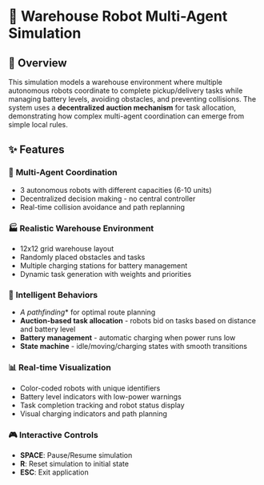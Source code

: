 # 🤖 Warehouse Robot Multi-Agent Simulation


## 🎯 Overview

This simulation models a warehouse environment where multiple autonomous robots coordinate to complete pickup/delivery tasks while managing battery levels, avoiding obstacles, and preventing collisions. The system uses a **decentralized auction mechanism** for task allocation, demonstrating how complex multi-agent coordination can emerge from simple local rules.

## ✨ Features

### 🤖 **Multi-Agent Coordination**
- 3 autonomous robots with different capacities (6-10 units)
- Decentralized decision making - no central controller
- Real-time collision avoidance and path replanning

### 🏭 **Realistic Warehouse Environment**
- 12x12 grid warehouse layout
- Randomly placed obstacles and tasks
- Multiple charging stations for battery management
- Dynamic task generation with weights and priorities

### 🧠 **Intelligent Behaviors**
- **A* pathfinding** for optimal route planning
- **Auction-based task allocation** - robots bid on tasks based on distance and battery level
- **Battery management** - automatic charging when power runs low
- **State machine** - idle/moving/charging states with smooth transitions

### 📊 **Real-time Visualization**
- Color-coded robots with unique identifiers
- Battery level indicators with low-power warnings
- Task completion tracking and robot status display
- Visual charging indicators and path planning

### 🎮 **Interactive Controls**
- **SPACE**: Pause/Resume simulation
- **R**: Reset simulation to initial state
- **ESC**: Exit application

#
